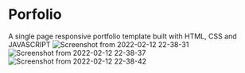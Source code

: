 # Porfolio
A single page responsive portfolio template built with HTML, CSS and JAVASCRIPT
![Screenshot from 2022-02-12 22-38-31](https://user-images.githubusercontent.com/99556678/153725902-ea97bbfb-5045-4133-9c50-6f9edeef49ac.png)
![Screenshot from 2022-02-12 22-38-37](https://user-images.githubusercontent.com/99556678/153725906-9cfa66cf-a15a-42e5-978e-ed640905b3dc.png)
![Screenshot from 2022-02-12 22-38-42](https://user-images.githubusercontent.com/99556678/153725909-e6507264-7437-4bee-9f84-6fde148dface.png)
